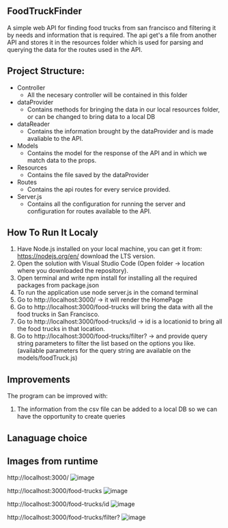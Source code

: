 ## FoodTruckFinder
A simple web API for finding food trucks from san francisco and filtering it by needs and information that is required.
The api get's a file from another API and stores it in the resources folder which is used for parsing and querying the data for the routes used in the API.

## Project Structure:
 * Controller
    * All the necesary controller will be contained in this folder
 * dataProvider
    * Contains methods for bringing the data in our local resources folder, or can be changed to bring data to a local DB
 * dataReader
    * Contains the information brought by the dataProvider and is made avaliable to the API.
 * Models
    * Contains the model for the response of the API and in which we match data to the props.
 * Resources
    * Contains the file saved by the dataProvider
 * Routes
    * Contains the api routes for every service provided.
 * Server.js
    * Contains all the configuration for running the server and configuration for routes available to the API.

## How To Run It Localy
1. Have Node.js installed on your local machine, you can get it from: https://nodejs.org/en/ download the LTS version.
2. Open the solution with Visual Studio Code (Open folder -> location where you downloaded the repository).
3. Open terminal and write npm install for installing all the required packages from package.json
4. To run the application use node server.js in the comand terminal
5. Go to http://localhost:3000/ -> it will render the HomePage
6. Go to http://localhost:3000/food-trucks will bring the data with all the food trucks in San Francisco.
7. Go to http://localhost:3000/food-trucks/id -> id is a locationid to bring all the food trucks in that location.
8. Go to http://localhost:3000/food-trucks/filter? -> and provide query string parameters to filter the list based on the options you like. (available parameters for the query string are available on the models/foodTruck.js)

## Improvements

The program can be improved with:
1. The information from the csv file can be added to a local DB so we can have the opportunity to create queries

## Lanaguage choice

## Images from runtime

http://localhost:3000/ 
![image](https://user-images.githubusercontent.com/102904814/161433125-87d158c5-9e4e-4b92-a3c4-aa56b509c4e0.png)

http://localhost:3000/food-trucks
![image](https://user-images.githubusercontent.com/102904814/161433161-999a1f61-5956-41b2-9195-892186170556.png)

http://localhost:3000/food-trucks/id
![image](https://user-images.githubusercontent.com/102904814/161433192-950f3645-face-46f4-86df-990f596cb6ad.png)

http://localhost:3000/food-trucks/filter?
![image](https://user-images.githubusercontent.com/102904814/161433306-e1d95c0a-8f23-40e7-b7e4-f50ea2e72892.png)

